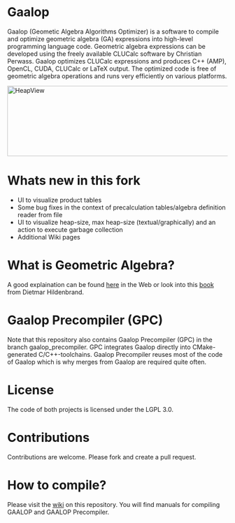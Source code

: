 # Gaalop
Gaalop (Geometic Algebra Algorithms Optimizer) is a software to compile and optimize geometric algebra (GA) expressions into high-level programming language code. Geometric algebra expressions can be developed using the freely available CLUCalc software by Christian Perwass. Gaalop optimizes CLUCalc expressions and produces C++ (AMP), OpenCL, CUDA, CLUCalc or LaTeX output. The optimized code is free of geometric algebra operations and runs very efficiently on various platforms.

<img width="712" height="161" alt="HeapView" src="https://github.com/user-attachments/assets/b774d748-ecf1-4001-8e3f-4e579aafc52a" />

# Whats new in this fork
- UI to visualize product tables
- Some bug fixes in the context of precalculation tables/algebra definition reader from file
- UI to visualize heap-size, max heap-size  (textual/graphically) and an action to execute garbage collection
- Additional Wiki pages
  
# What is Geometric Algebra?
A good explaination can be found [here](https://slehar.wordpress.com/2014/03/18/clifford-algebra-a-visual-introduction/) in the Web
or look into this [book](http://www.amazon.de/Foundations-Geometric-Algebra-Computing-Geometry/dp/3642317936) from Dietmar Hildenbrand.

# Gaalop Precompiler (GPC)
Note that this repository also contains Gaalop Precompiler (GPC)
in the branch gaalop_precompiler.
GPC integrates Gaalop directly into CMake-generated C/C++-toolchains.
Gaalop Precompiler reuses most of the code of Gaalop
which is why merges from Gaalop are required quite often.

# License
The code of both projects is licensed under the LGPL 3.0.

# Contributions
Contributions are welcome.
Please fork and create a pull request.

# How to compile?
Please visit the [wiki](https://github.com/orat/Gaalop/wiki) on this repository. 
You will find manuals for compiling GAALOP and GAALOP Precompiler.
